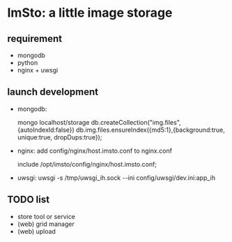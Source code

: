 ImSto: a little image storage
=======================================

requirement
-----------

 * mongodb
 * python
 * nginx + uwsgi


launch development
------------------

* mongodb: 

  mongo localhost/storage
  db.createCollection("img.files",{autoIndexId:false}) 
  db.img.files.ensureIndex({md5:1},{background:true, unique:true, dropDups:true});

* nginx: add config/nginx/host.imsto.conf to nginx.conf

  include /opt/imsto/config/nginx/host.imsto.conf;

* uwsgi: uwsgi -s /tmp/uwsgi_ih.sock --ini config/uwsgi/dev.ini:app_ih


TODO list
---------

- store tool or service
- (web) grid manager
- (web) upload

